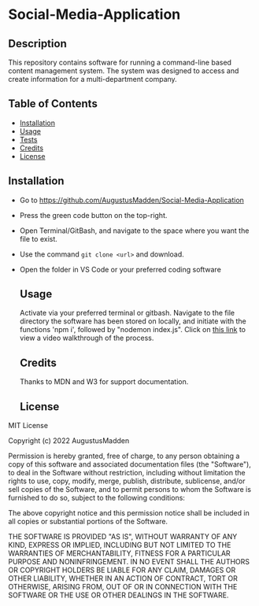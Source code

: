 # Social-Media-Application

  ## Description
  This repository contains software for running a command-line based content management system. The system was designed to access and create information for a multi-department company.
  
  ## Table of Contents
  - [Installation](#installation)
  - [Usage](#usage)
  - [Tests](#tests)
  - [Credits](#credits)
  - [License](#License)
  
  ## Installation
- Go to https://github.com/AugustusMadden/Social-Media-Application
- Press the green code button on the top-right.
- Open Terminal/GitBash, and navigate to the space where you want the file to exist.
- Use the command `git clone <url>` and download.
- Open the folder in VS Code or your preferred coding software

  
  ## Usage
  Activate via your preferred terminal or gitbash. Navigate to the file directory the software has been stored on locally, and initiate with the functions 'npm i', followed by "nodemon index.js". Click on [this link](https://drive.google.com/file/d/1tbd3Ez0DwPcp14_eRqMpKAtkjbOoC8nP/view) to view a video walkthrough of the process.
  
    
  ## Credits
    Thanks to MDN and W3 for support documentation.

  ## License

MIT License

Copyright (c) 2022 AugustusMadden

Permission is hereby granted, free of charge, to any person obtaining a copy
of this software and associated documentation files (the "Software"), to deal
in the Software without restriction, including without limitation the rights
to use, copy, modify, merge, publish, distribute, sublicense, and/or sell
copies of the Software, and to permit persons to whom the Software is
furnished to do so, subject to the following conditions:

The above copyright notice and this permission notice shall be included in all
copies or substantial portions of the Software.

THE SOFTWARE IS PROVIDED "AS IS", WITHOUT WARRANTY OF ANY KIND, EXPRESS OR
IMPLIED, INCLUDING BUT NOT LIMITED TO THE WARRANTIES OF MERCHANTABILITY,
FITNESS FOR A PARTICULAR PURPOSE AND NONINFRINGEMENT. IN NO EVENT SHALL THE
AUTHORS OR COPYRIGHT HOLDERS BE LIABLE FOR ANY CLAIM, DAMAGES OR OTHER
LIABILITY, WHETHER IN AN ACTION OF CONTRACT, TORT OR OTHERWISE, ARISING FROM,
OUT OF OR IN CONNECTION WITH THE SOFTWARE OR THE USE OR OTHER DEALINGS IN THE
SOFTWARE.
